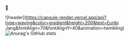 
👀
<!---
jeunbi95/jeunbi95 is a ✨ special ✨ repository because its `README.md` (this file) appears on your GitHub profile.
You can click the Preview link to take a look at your changes.
--->

![header](https://capsule-render.vercel.app/api?type=waving&color=gradient&height=200&text=Eunbi Jang&fontAlign=70&fontAlignY=40&animation=twinkling)
![Anurag's GitHub stats](https://github-readme-stats.vercel.app/api?username=jeunbi95&&show_icons=true&theme=radical)
